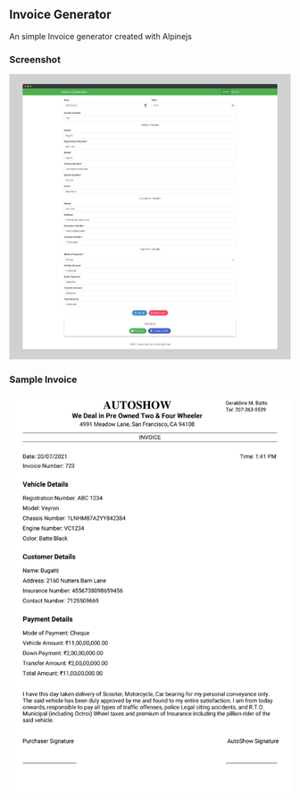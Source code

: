 ## Invoice Generator
An simple Invoice generator created with Alpinejs

### Screenshot
![Invoice Generator screenshot](readme/Invoice-Generator.png "Invoice Generator screenshot")


### Sample Invoice 
![Sample Invoice screenshot](readme/Sample-Invoice.png "Sample Invoice screenshot")
